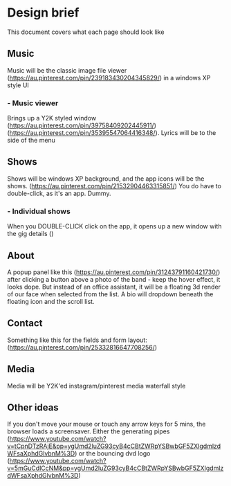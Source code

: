# Design brief

This document covers what each page should look like

## Music

Music will be the classic image file viewer (https://au.pinterest.com/pin/239183430204345829/) in a windows XP style UI

### - Music viewer

Brings up a Y2K styled window (https://au.pinterest.com/pin/39758409202445911/) (https://au.pinterest.com/pin/35395547064416348/). Lyrics will be to the side of the menu

## Shows

Shows will be windows XP background, and the app icons will be the shows. (https://au.pinterest.com/pin/21532904463315851/) You do have to double-click, as it's an app. Dummy.

### - Individual shows

When you DOUBLE-CLICK click on the app, it opens up a new window with the gig details ()

## About

A popup panel like this (https://au.pinterest.com/pin/31243791160421730/) after clicking a button above a photo of the band - keep the hover effect, it looks dope. But instead of an office assistant, it will be a floating 3d render of our face when selected from the list. A bio will dropdown beneath the floating icon and the scroll list.

## Contact

Something like this for the fields and form layout: (https://au.pinterest.com/pin/25332816647708256/)

## Media

Media will be Y2K'ed instagram/pinterest media waterfall style

## Other ideas

If you don't move your mouse or touch any arrow keys for 5 mins, the browser loads a screensaver. Either the generating pipes (https://www.youtube.com/watch?v=tCpnDTzRAjE&pp=ygUmd2luZG93cyB4cCBtZWRpYSBwbGF5ZXIgdmlzdWFsaXphdGlvbnM%3D) or the bouncing dvd logo (https://www.youtube.com/watch?v=5mGuCdlCcNM&pp=ygUmd2luZG93cyB4cCBtZWRpYSBwbGF5ZXIgdmlzdWFsaXphdGlvbnM%3D)
